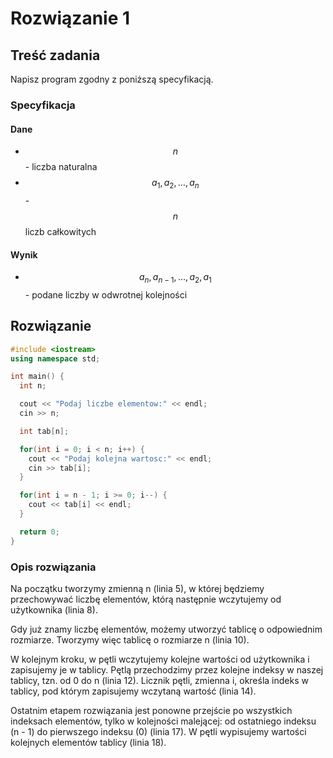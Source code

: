 # Rozwiązanie 1

## Treść zadania

Napisz program zgodny z poniższą specyfikacją.&#x20;

### Specyfikacja

#### Dane

* $$n$$ - liczba naturalna
* $$a_1,a_2,\dots,a_n$$ - $$n$$ liczb całkowitych

#### Wynik

* $$a_n,a_{n-1},\dots,a_2,a_1$$ - podane liczby w odwrotnej kolejności

## Rozwiązanie

```cpp
#include <iostream>
using namespace std;

int main() {
  int n;

  cout << "Podaj liczbe elementow:" << endl;
  cin >> n;

  int tab[n];

  for(int i = 0; i < n; i++) {
    cout << "Podaj kolejna wartosc:" << endl;
    cin >> tab[i];
  }

  for(int i = n - 1; i >= 0; i--) {
    cout << tab[i] << endl;
  }

  return 0;
}
```

### Opis rozwiązania

Na początku tworzymy zmienną n (linia 5), w której będziemy przechowywać liczbę elementów, którą następnie wczytujemy od użytkownika (linia 8).

Gdy już znamy liczbę elementów, możemy utworzyć tablicę o odpowiednim rozmiarze. Tworzymy więc tablicę o rozmiarze n (linia 10).

W kolejnym kroku, w pętli wczytujemy kolejne wartości od użytkownika i zapisujemy je w tablicy. Pętlą przechodzimy przez kolejne indeksy w naszej tablicy, tzn. od 0 do n (linia 12). Licznik pętli, zmienna i, określa indeks w tablicy, pod którym zapisujemy wczytaną wartość (linia 14).

Ostatnim etapem rozwiązania jest ponowne przejście po wszystkich indeksach elementów, tylko w kolejności malejącej: od ostatniego indeksu (n - 1) do pierwszego indeksu (0) (linia 17). W pętli wypisujemy wartości kolejnych elementów tablicy (linia 18).
